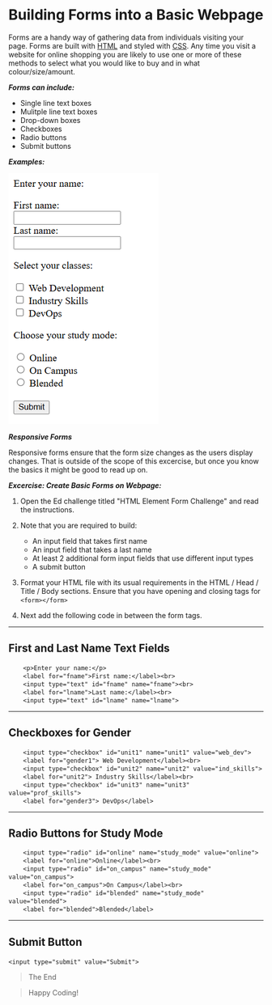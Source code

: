 Building Forms into a Basic Webpage
===================================
Forms are a handy way of gathering data from individuals visiting your page. Forms are built with [HTML](https://www.w3schools.com/html/html_forms.asp) and styled with [CSS](https://www.w3schools.com/css/css_form.asp). Any time you visit a website for online shopping you are likely to use one or more of these methods to select what you would like to buy and in what colour/size/amount.

***Forms can include:***

- Single line text boxes
- Mulitple line text boxes
- Drop-down boxes
- Checkboxes
- Radio buttons
- Submit buttons 

***Examples:***

![Types of forms](forms.png)

***Responsive Forms***

Responsive forms ensure that the form size changes as the users display changes. That is outside of the scope of this excercise, but once you know the basics it might be good to read up on.

***Excercise: Create Basic Forms on Webpage:***
1. Open the Ed challenge titled "HTML Element Form Challenge" and read the instructions.

2. Note that you are required to build:
    - An input field that takes first name
    - An input field that takes a last name
    - At least 2 additional form input fields that use different input types
    - A submit button

3. Format your HTML file with its usual requirements in the HTML / Head / Title / Body sections. Ensure that you have opening and closing tags for ```<form></form>```

4. Next add the following code in between the form tags.

------
First and Last Name Text Fields
------

```<form action="/action_page.php">  
    <p>Enter your name:</p>
    <label for="fname">First name:</label><br>
    <input type="text" id="fname" name="fname"><br>
    <label for="lname">Last name:</label><br>
    <input type="text" id="lname" name="lname">
```
 -----
 Checkboxes for Gender
 -----
```<p>Select your classes:</p>
    <input type="checkbox" id="unit1" name="unit1" value="web_dev">
    <label for="gender1"> Web Development</label><br>
    <input type="checkbox" id="unit2" name="unit2" value="ind_skills">
    <label for="unit2"> Industry Skills</label><br>
    <input type="checkbox" id="unit3" name="unit3" value="prof_skills">
    <label for="gender3"> DevOps</label>
```
-----
Radio Buttons for Study Mode
-----
 
```<p>Choose your study mode:</p>
    <input type="radio" id="online" name="study_mode" value="online">
    <label for="online">Online</label><br>
    <input type="radio" id="on_campus" name="study_mode" value="on_campus">
    <label for="on_campus">On Campus</label><br>
    <input type="radio" id="blended" name="study_mode" value="blended">
    <label for="blended">Blended</label>
```
-----
Submit Button
-----

```<input type="submit" value="Submit">```

>The End

>Happy Coding!

